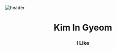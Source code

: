 
<!---
jel4399/jel4399 is a ✨ special ✨ repository because its `README.md` (this file) appears on your GitHub profile.
You can click the Preview link to take a look at your changes.
--->

![header](https://capsule-render.vercel.app/api?type=wave&color=auto&height=300&section=header&text=Kim%20In%20Gyeom&fontSize=90)

<h1 align=center>
  Kim In Gyeom
</h1>

<h3 align=center>
  I Like
</h3>

<p align=center>

</p>
